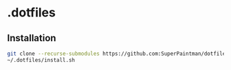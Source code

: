 # .dotfiles

## Installation

```sh
git clone --recurse-submodules https://github.com:SuperPaintman/dotfiles ~/.dotfiles
~/.dotfiles/install.sh
```
